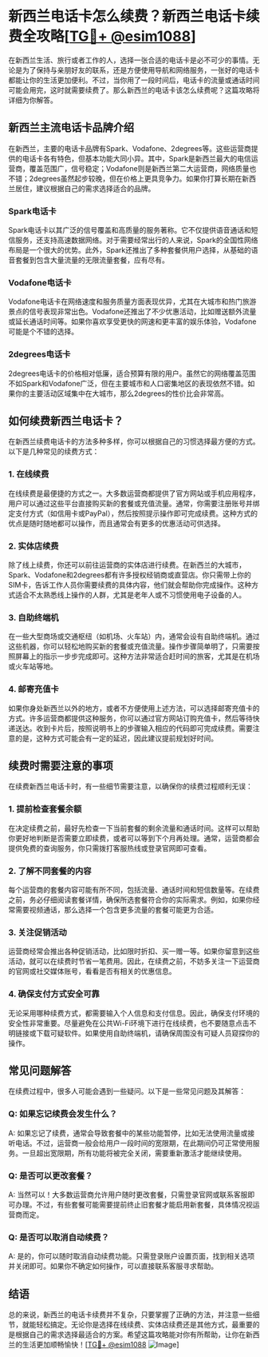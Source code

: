 # 新西兰电话卡怎么续费？新西兰电话卡续费全攻略[[TG💪+ @esim1088](https://t.me/s/esim1088)]

在新西兰生活、旅行或者工作的人，选择一张合适的电话卡是必不可少的事情。无论是为了保持与亲朋好友的联系，还是方便使用导航和网络服务，一张好的电话卡都能让你的生活更加便利。不过，当你用了一段时间后，电话卡的流量或通话时间可能会用完，这时就需要续费了。那么新西兰的电话卡该怎么续费呢？这篇攻略将详细为你解答。

## 新西兰主流电话卡品牌介绍

在新西兰，主要的电话卡品牌有Spark、Vodafone、2degrees等。这些运营商提供的电话卡各有特色，但基本功能大同小异。其中，Spark是新西兰最大的电信运营商，覆盖范围广，信号稳定；Vodafone则是新西兰第二大运营商，网络质量也不错；2degrees虽然起步较晚，但在价格上更具竞争力。如果你打算长期在新西兰居住，建议根据自己的需求选择适合的品牌。

### Spark电话卡

Spark电话卡以其广泛的信号覆盖和高质量的服务著称。它不仅提供语音通话和短信服务，还支持高速数据网络。对于需要经常出行的人来说，Spark的全国性网络布局是一个很大的优势。此外，Spark还推出了多种套餐供用户选择，从基础的语音套餐到包含大量流量的无限流量套餐，应有尽有。

### Vodafone电话卡

Vodafone电话卡在网络速度和服务质量方面表现优异，尤其在大城市和热门旅游景点的信号表现非常出色。Vodafone还推出了不少优惠活动，比如赠送额外流量或延长通话时间等。如果你喜欢享受更快的网速和更丰富的娱乐体验，Vodafone可能是个不错的选择。

### 2degrees电话卡

2degrees电话卡的价格相对低廉，适合预算有限的用户。虽然它的网络覆盖范围不如Spark和Vodafone广泛，但在主要城市和人口密集地区的表现依然不错。如果你的主要活动区域集中在大城市，那么2degrees的性价比会非常高。

## 如何续费新西兰电话卡？

在新西兰续费电话卡的方法多种多样，你可以根据自己的习惯选择最方便的方式。以下是几种常见的续费方式：

### 1. 在线续费

在线续费是最便捷的方式之一。大多数运营商都提供了官方网站或手机应用程序，用户可以通过这些平台直接购买新的套餐或充值流量。通常，你需要注册账号并绑定支付方式（如信用卡或PayPal），然后按照提示操作即可完成续费。这种方式的优点是随时随地都可以操作，而且通常会有更多的优惠活动可供选择。

### 2. 实体店续费

除了线上续费，你还可以前往运营商的实体店进行续费。在新西兰的大城市，Spark、Vodafone和2degrees都有许多授权经销商或直营店。你只需带上你的SIM卡，告诉工作人员你需要续费的具体内容，他们就会帮助你完成操作。这种方式适合不太熟悉线上操作的人群，尤其是老年人或不习惯使用电子设备的人。

### 3. 自助终端机

在一些大型商场或交通枢纽（如机场、火车站）内，通常会设有自助终端机。通过这些机器，你可以轻松地购买新的套餐或充值流量。操作步骤简单明了，只需要按照屏幕上的指示一步步完成即可。这种方法非常适合赶时间的旅客，尤其是在机场或火车站等地。

### 4. 邮寄充值卡

如果你身处新西兰以外的地方，或者不方便使用上述方法，可以选择邮寄充值卡的方式。许多运营商都提供这种服务，你可以通过官方网站订购充值卡，然后等待快递送达。收到卡片后，按照说明书上的步骤输入相应的代码即可完成续费。需要注意的是，这种方式可能会有一定的延迟，因此建议提前规划好时间。

## 续费时需要注意的事项

在续费新西兰电话卡时，有一些细节需要注意，以确保你的续费过程顺利无误：

### 1. 提前检查套餐余额

在决定续费之前，最好先检查一下当前套餐的剩余流量和通话时间。这样可以帮助你更好地判断是否需要立即续费，或者可以等到下个月再处理。通常，运营商都会提供免费的查询服务，你只需拨打客服热线或登录官网即可查看。

### 2. 了解不同套餐的内容

每个运营商的套餐内容可能有所不同，包括流量、通话时间和短信数量等。在续费之前，务必仔细阅读套餐详情，确保所选套餐符合你的实际需求。例如，如果你经常需要视频通话，那么选择一个包含更多流量的套餐可能更为合适。

### 3. 关注促销活动

运营商经常会推出各种促销活动，比如限时折扣、买一赠一等。如果你留意到这些活动，就可以在续费时节省一笔费用。因此，在续费之前，不妨多关注一下运营商的官网或社交媒体账号，看看是否有相关的优惠信息。

### 4. 确保支付方式安全可靠

无论采用哪种续费方式，都需要输入个人信息和支付信息。因此，确保支付环境的安全性非常重要。尽量避免在公共Wi-Fi环境下进行在线续费，也不要随意点击不明链接或下载可疑软件。如果使用自助终端机，请确保周围没有可疑人员窥探你的操作。

## 常见问题解答

在续费过程中，很多人可能会遇到一些疑问。以下是一些常见问题及其解答：

### Q: 如果忘记续费会发生什么？

A: 如果忘记了续费，通常会导致套餐中的某些功能暂停，比如无法使用流量或接听电话。不过，运营商一般会给用户一段时间的宽限期，在此期间仍可正常使用服务。一旦超出宽限期，所有功能将被完全关闭，需要重新激活才能继续使用。

### Q: 是否可以更改套餐？

A: 当然可以！大多数运营商允许用户随时更改套餐，只需登录官网或联系客服即可办理。不过，有些套餐可能需要提前终止旧套餐才能启用新套餐，具体情况视运营商而定。

### Q: 是否可以取消自动续费？

A: 是的，你可以随时取消自动续费功能。只需登录账户设置页面，找到相关选项并关闭即可。如果你不确定如何操作，可以直接联系客服寻求帮助。

## 结语

总的来说，新西兰的电话卡续费并不复杂，只要掌握了正确的方法，并注意一些细节，就能轻松搞定。无论你是选择在线续费、实体店续费还是其他方式，最重要的是根据自己的需求选择最适合的方案。希望这篇攻略能对你有所帮助，让你在新西兰的生活更加顺畅愉快！[[TG💪+ @esim1088](https://t.me/s/esim1088) ![Image](https://i.postimg.cc/4NQfJmqS/Snipaste-2025-05-13-00-14-12.png)]